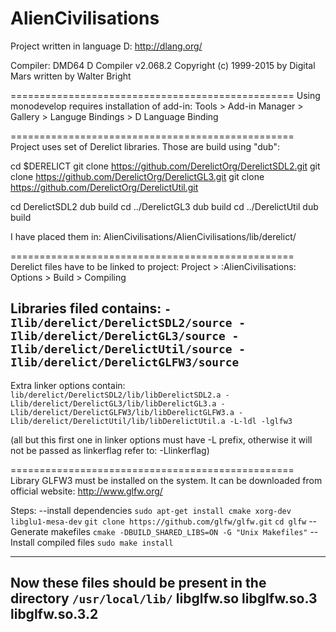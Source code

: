 # AlienCivilisations
Project written in language D:
http://dlang.org/

Compiler:
DMD64 D Compiler v2.068.2
Copyright (c) 1999-2015 by Digital Mars written by Walter Bright

=================================================
Using monodevelop requires installation of add-in:
Tools > Add-in Manager > Gallery > Languge Bindings > D Language Binding

=================================================
Project uses set of Derelict libraries.
Those are build using "dub":

cd $DERELICT
git clone https://github.com/DerelictOrg/DerelictSDL2.git
git clone https://github.com/DerelictOrg/DerelictGL3.git
git clone https://github.com/DerelictOrg/DerelictUtil.git

cd DerelictSDL2
dub build
cd ../DerelictGL3
dub build
cd ../DerelictUtil
dub build

I have placed them in:
AlienCivilisations/AlienCivilisations/lib/derelict/

=================================================
Derelict files have to be linked to project:
Project > :AlienCivilisations: Options > Build > Compiling

Libraries filed contains:
``
-Ilib/derelict/DerelictSDL2/source
-Ilib/derelict/DerelictGL3/source
-Ilib/derelict/DerelictUtil/source
-Ilib/derelict/DerelictGLFW3/source
``
--------------------------------------------

Extra linker options contain:
``
lib/derelict/DerelictSDL2/lib/libDerelictSDL2.a
-Llib/derelict/DerelictGL3/lib/libDerelictGL3.a
-Llib/derelict/DerelictGLFW3/lib/libDerelictGLFW3.a
-Llib/derelict/DerelictUtil/lib/libDerelictUtil.a
-L-ldl -lglfw3
``

(all but this first one in linker options must have -L prefix, otherwise it will not be passed as linkerflag refer to: -Llinkerflag)

=================================================
Library GLFW3 must be installed on the system.
It can be downloaded from official website: http://www.glfw.org/

Steps:
--install dependencies
`sudo apt-get install cmake xorg-dev libglu1-mesa-dev`
`git clone https://github.com/glfw/glfw.git`
`cd glfw`
--Generate makefiles
`cmake -DBUILD_SHARED_LIBS=ON -G "Unix Makefiles"`
--Install compiled files
`sudo make install`

-----------------------------------------
Now these files should be present in the directory `/usr/local/lib/`
libglfw.so
libglfw.so.3
libglfw.so.3.2
-----------------------------------------






